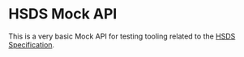 HSDS Mock API
=================

This is a very basic Mock API for testing tooling related to the [HSDS Specification](https://docs.openreferral.org).

